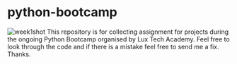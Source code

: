 # python-bootcamp
![week1shot](https://user-images.githubusercontent.com/71585352/126880338-9ab935cf-b43b-4818-8b46-e6a9294f1427.png)
 This repository is for collecting assignment for projects during the ongoing Python Bootcamp organised by Lux Tech Academy.
 Feel free to look through the code and if there is a mistake feel free to send me a fix. Thanks.
